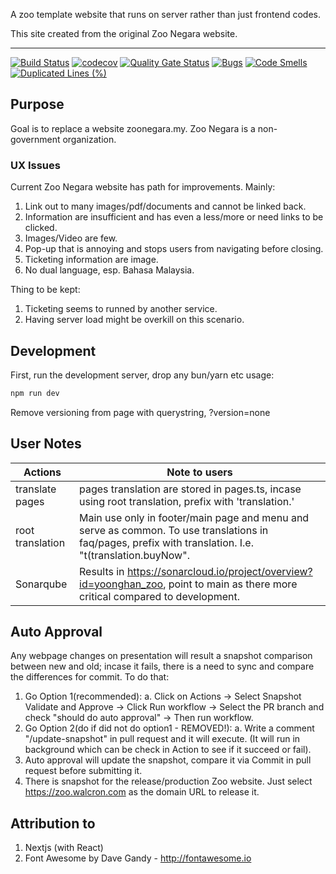 A zoo template website that runs on server rather than just frontend codes.

This site created from the original Zoo Negara website.

---

[![Build Status](https://img.shields.io/github/actions/workflow/status/yoonghan/zoo/master_merge.yml)](https://github.com/yoonghan/zoo/actions?query=workflow%3A%22Deploy%20Next.js%20site%20to%20Pages%22)
[![codecov](https://codecov.io/gh/yoonghan/zoo/graph/badge.svg?token=0SGU5RSG0Q)](https://codecov.io/gh/yoonghan/zoo)
[![Quality Gate Status](https://sonarcloud.io/api/project_badges/measure?project=yoonghan_zoo&metric=alert_status)](https://sonarcloud.io/summary/new_code?id=yoonghan_zoo)
[![Bugs](https://sonarcloud.io/api/project_badges/measure?project=yoonghan_zoo&metric=bugs)](https://sonarcloud.io/summary/new_code?id=yoonghan_zoo)
[![Code Smells](https://sonarcloud.io/api/project_badges/measure?project=yoonghan_zoo&metric=code_smells)](https://sonarcloud.io/summary/new_code?id=yoonghan_zoo)
[![Duplicated Lines (%)](https://sonarcloud.io/api/project_badges/measure?project=yoonghan_zoo&metric=duplicated_lines_density)](https://sonarcloud.io/summary/new_code?id=yoonghan_zoo)

## Purpose

Goal is to replace a website zoonegara.my. Zoo Negara is a non-government organization.

### UX Issues

Current Zoo Negara website has path for improvements. Mainly:

1. Link out to many images/pdf/documents and cannot be linked back.
2. Information are insufficient and has even a less/more or need links to be clicked.
3. Images/Video are few.
4. Pop-up that is annoying and stops users from navigating before closing.
5. Ticketing information are image.
6. No dual language, esp. Bahasa Malaysia.

Thing to be kept:

1. Ticketing seems to runned by another service.
2. Having server load might be overkill on this scenario.

## Development

First, run the development server, drop any bun/yarn etc usage:

```bash
npm run dev
```

Remove versioning from page with querystring, ?version=none

## User Notes

| Actions | Note to users |
| --- | --- |
| translate pages | pages translation are stored in pages.ts, incase using root translation, prefix with 'translation.' |
| root translation | Main use only in footer/main page and menu and serve as common. To use translations in faq/pages, prefix with translation. I.e. "t(translation.buyNow". |
| Sonarqube | Results in https://sonarcloud.io/project/overview?id=yoonghan_zoo, point to main as there more critical compared to development. |

## Auto Approval

Any webpage changes on presentation will result a snapshot comparison between new and old; incase it fails, there is a need to sync and compare the differences for commit. To do that:

1. Go Option 1(recommended):
  a. Click on Actions -> Select Snapshot Validate and Approve -> Click Run workflow -> Select the PR branch and check "should do auto approval" -> Then run workflow.
2. Go Option 2(do if did not do option1 - REMOVED!):
  a. Write a comment "/update-snapshot" in pull request and it will execute. (It will run in background which can be check in Action to see if it succeed or fail).
3. Auto approval will update the snapshot, compare it via Commit in pull request before submitting it.
4. There is snapshot for the release/production Zoo website. Just select https://zoo.walcron.com as the domain URL to release it.

## Attribution to

1. Nextjs (with React)
2. Font Awesome by Dave Gandy - http://fontawesome.io

